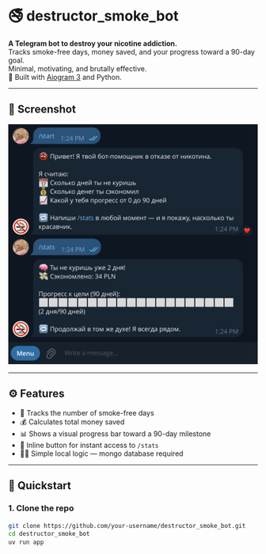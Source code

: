 # 🚭 destructor_smoke_bot

**A Telegram bot to destroy your nicotine addiction.**  
Tracks smoke-free days, money saved, and your progress toward a 90-day goal.  
Minimal, motivating, and brutally effective.  
🧠 Built with [Aiogram 3](https://github.com/aiogram/aiogram) and Python.

---

## 📸 Screenshot

![Bot commands](docs/screenshot.png)

---

## ⚙️ Features

- 📅 Tracks the number of smoke-free days
- 💰 Calculates total money saved
- 📊 Shows a visual progress bar toward a 90-day milestone
- 🔘 Inline button for instant access to `/stats`
- 🧘‍♂️ Simple local logic — mongo database required

---

## 🚀 Quickstart

### 1. Clone the repo

```bash
git clone https://github.com/your-username/destructor_smoke_bot.git
cd destructor_smoke_bot
uv run app
```